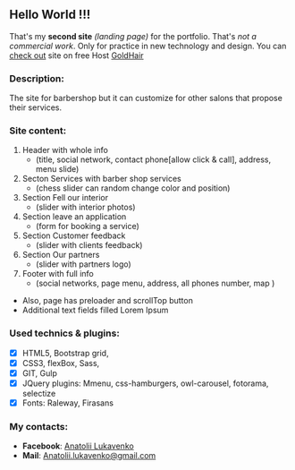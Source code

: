 ## Hello World !!! 
That's my **second site** *(landing page)* for the portfolio. That's *not a commercial work*. 
Only for practice in new technology and design.
You can [check out](http://luilmode.000webhostapp.com/) site on free Host [GoldHair](http://luilmode.000webhostapp.com/)

### Description: 
The site for barbershop but it can customize for other salons that propose their services.

### Site content: 
1. Header with whole info 
	- (title, social network, contact phone[allow click & call], address, menu slide)
2. Secton Services with barber shop services
	- (chess slider can random change color and position)
3. Section Fell our interior 
	- (slider with interior photos)
4. Section leave an application 
	- (form for booking a service)
5. Section Customer feedback  
	- (slider with clients feedback)
6. Section Our partners 
	- (slider with partners logo)
7. Footer with full info 
	- (social networks,  page menu, address,  all phones number, map )
* Also, page has preloader and scrollTop button
* Additional text fields filled Lorem Ipsum

### Used technics & plugins:
- [x] HTML5, Bootstrap grid,
- [x] CSS3, flexBox, Sass, 
- [x] GIT, Gulp
- [x] JQuery plugins: Mmenu, css-hamburgers, owl-carousel, fotorama, selectize
- [x] Fonts: Raleway, Firasans

### My contacts: 
- **Facebook**: [Anatolii Lukavenko](https://www.facebook.com/profile.php?id=100004768836692)
- **Mail**: Anatolii.lukavenko@gmail.com


